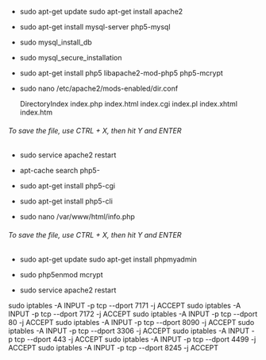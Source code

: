 * sudo apt-get update
sudo apt-get install apache2

* sudo apt-get install mysql-server php5-mysql

* sudo mysql_install_db

* sudo mysql_secure_installation

* sudo apt-get install php5 libapache2-mod-php5 php5-mcrypt

* sudo nano /etc/apache2/mods-enabled/dir.conf

	<IfModule mod_dir.c>
		DirectoryIndex index.php index.html index.cgi index.pl index.xhtml index.htm
	</IfModule>
	
######		To save the file, use CTRL + X, then hit Y and ENTER

* sudo service apache2 restart

* apt-cache search php5-

* sudo apt-get install php5-cgi

* sudo apt-get install php5-cli

* sudo nano /var/www/html/info.php

	<?php
	phpinfo();
	?>
	
######		To save the file, use CTRL + X, then hit Y and ENTER

* sudo apt-get update
sudo apt-get install phpmyadmin

* sudo php5enmod mcrypt

* sudo service apache2 restart

sudo iptables -A INPUT -p tcp --dport 7171 -j ACCEPT
sudo iptables -A INPUT -p tcp --dport 7172 -j ACCEPT
sudo iptables -A INPUT -p tcp --dport 80 -j ACCEPT
sudo iptables -A INPUT -p tcp --dport 8090 -j ACCEPT
sudo iptables -A INPUT -p tcp --dport 3306 -j ACCEPT
sudo iptables -A INPUT -p tcp --dport 443 -j ACCEPT
sudo iptables -A INPUT -p tcp --dport 4499 -j ACCEPT
sudo iptables -A INPUT -p tcp --dport 8245 -j ACCEPT